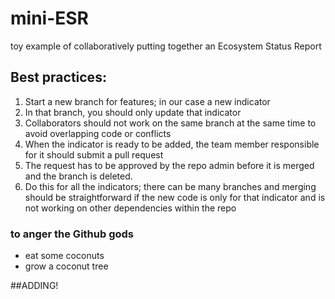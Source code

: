 # mini-ESR
toy example of collaboratively putting together an Ecosystem Status Report

## Best practices: 
1. Start a new branch for features; in our case a new indicator
2. In that branch, you should only update that indicator
3. Collaborators should not work on the same branch at the same time to avoid overlapping code or conflicts
4. When the indicator is ready to be added, the team member responsible for it should submit a pull request
5. The request has to be approved by the repo admin before it is merged and the branch is deleted.
6. Do this for all the indicators; there can be many branches and merging should be straightforward if the new code is only for that indicator and is not working on other dependencies within the repo

### to anger the Github gods
- eat some coconuts
- grow a coconut tree

##ADDING!
